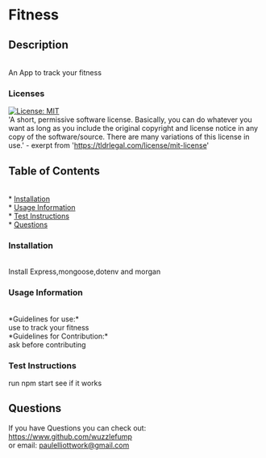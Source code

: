 # Fitness

## Description
<br>
An App to track your fitness


### Licenses
[![License: MIT](https://img.shields.io/badge/License-MIT-yellow.svg)](https://opensource.org/licenses/MIT)
<br>
'A short, permissive software license. Basically, you can do whatever you want as long as you include the original copyright and license notice in any copy of the software/source.  There are many variations of this license in use.' - exerpt from 'https://tldrlegal.com/license/mit-license'

## Table of Contents
<br>
* <a href="#install">Installation</a>
<br>
* <a href ="#use">Usage Information</a>
<br>
* <a href="#test">Test Instructions</a>
<br>
* <a href="#q">Questions</a>

<h3 id= "install" > Installation</h3>
<br>
Install Express,mongoose,dotenv and morgan


<h3 id = "use"> Usage Information</h3>
<br>
*Guidelines for use:*
<br>
use to track your fitness
<br>
*Guidelines for Contribution:* 
<br>
ask before contributing

<h3 id="test"> Test Instructions</h3>
run npm start see if it works


<h2 id = "q"> Questions</h2>

If you have Questions you can check out:
<br>
<a href="https://www.github.com/wuzzlefump">https://www.github.com/wuzzlefump</a><br>
or email:
paulelliottwork@gmail.com